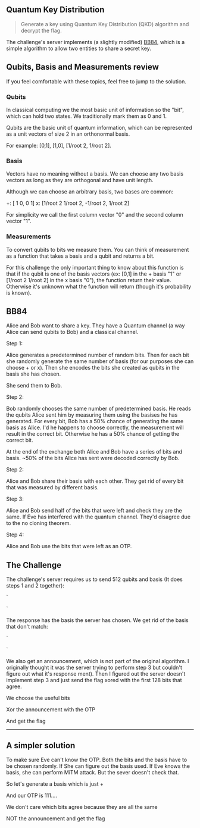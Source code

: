 ## Quantum Key Distribution

> Generate a key using Quantum Key Distribution (QKD) algorithm and decrypt the flag.

The challenge's server implements (a slightly modified)  [BB84](https://en.m.wikipedia.org/wiki/BB84), which is a simple algorithm to allow two entities to share a secret key. 

## Qubits, Basis and Measurements review

If you feel comfortable with these topics, feel free to jump to the solution.

### Qubits

In classical computing we the most basic unit of information so the "bit", which can hold two states. We traditionally mark them as 0 and 1.

Qubits are the basic unit of quantum information, which can be represented as a unit vectors of size 2 in an orthonormal basis.

For example: [0,1], [1,0], [1/root 2, 1/root 2]. 


### Basis

Vectors have no meaning without a basis. We can choose any two basis vectors as long as they are orthogonal and have unit length.

Although we can choose an arbitrary basis, two bases are common:

+: [ 1 0, 0 1]
x: [1/root 2 1/root 2, -1/root 2, 1/root 2]

For simplicity we call the first column vector "0" and the second column vector "1".

### Measurements

To convert qubits to bits we measure them. You can think of measurement as a function that takes a basis and a qubit and returns a bit.

For this challenge the only important thing to know about this function is that if the qubit is one of the basis vectors (ex: [0,1] in the + basis "1" or [1/root 2 1/root 2] in the x basis "0"), the function return their value. Otherwise it's unknown what the function will return (though it's probability is known). 

## BB84

Alice and Bob want to share a key. They have a Quantum channel (a way Alice can send qubits to Bob) and a classical channel.

Step 1:

Alice generates a predetermined number of random bits. Then for each bit she randomly generate the same number of basis (for our purposes she can choose + or x). Then she encodes the bits she created as qubits in the  basis she has chosen.

She send them to Bob.

Step 2:

Bob randomly chooses the same number of predetermined basis. He reads the qubits Alice sent him by measuring them using the basises he has generated. For every bit, Bob has a 50% chance of generating the same basis as Alice. I'd he happens to choose correctly, the measurement will result in the correct bit. Otherwise he has a 50% chance of getting the correct bit.

At the end of the exchange both Alice and Bob have a series of bits and basis. ~50% of the bits Alice has sent were decoded correctly by Bob.

Step 2:

Alice and Bob share their basis with each other. They get rid of every bit that was measured by different basis. 

Step 3: 

Alice and Bob send half of the bits that were left and check they are the same. If Eve has interfered with the quantum channel. They'd disagree due to the no cloning theorem.

Step 4:

Alice and Bob use the bits that were left as an OTP.


## The Challenge

The challenge's server requires us to send 512 qubits and basis (It does steps 1 and 2 together):

`

`

The response has the basis the server has chosen. We get rid of the basis that don't match:

`

`

We also get an announcement, which is not part of the original algorithm. I originally thought it was the server trying to perform step 3 but couldn't figure out what it's response ment). Then I figured out the server doesn't implement step 3 and just send the flag xored with the first 128 bits that agree.

We choose the useful bits


Xor the announcement with the OTP


And get the flag




-----

## A simpler solution

To make sure Eve can't know the OTP. Both the bits and the basis have to be chosen randomly. If She can figure out the basis used. If Eve knows the basis, she can perform MiTM attack. But the sever doesn't check that.

So let's generate a basis which is just +


And our OTP is 111....


We don't care which bits agree because they are all the same


NOT the announcement and get the flag 
